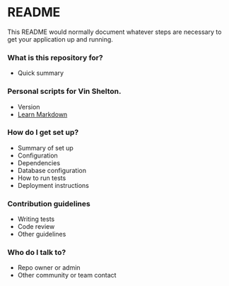 # README #

This README would normally document whatever steps are necessary to get your application up and running.

### What is this repository for? ###

* Quick summary
### Personal scripts for Vin Shelton.
* Version
* [Learn Markdown](https://bitbucket.org/tutorials/markdowndemo)

### How do I get set up? ###

* Summary of set up
* Configuration
* Dependencies
* Database configuration
* How to run tests
* Deployment instructions

### Contribution guidelines ###

* Writing tests
* Code review
* Other guidelines

### Who do I talk to? ###

* Repo owner or admin
* Other community or team contact